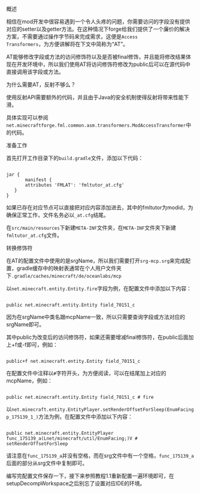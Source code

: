 概述

相信在mod开发中很容易遇到一个令人头疼的问题，你需要访问的字段没有提供对应的setter以及getter方法。在这种情况下forge给我们提供了一个廉价的解决方案，不需要通过操作字节码来完成需求，这便是<code>Access Transformers</code>，为方便讲解将在下文中简称为“AT”。

AT能够修改字段或方法的访问修饰符以及是否被final修饰，并且能将修改结果体现在开发环境中，所以我们使用AT将访问修饰符修改为public后可以在源代码中直接调用该字段或方法。

为什么需要AT，反射不够么？

使用反射API需要额外的代码，并且由于Java的安全机制使得反射将带来性能下滑。

具体实现可以参阅<code>net.minecraftforge.fml.common.asm.transformers.ModAccessTransformer</code>中的代码。

准备工作

首先打开工作目录下的<code>build.gradle</code>文件，添加以下代码：

<code>
jar {
	   manifest {
	   attributes 'FMLAT': 'fmltutor_at.cfg'
   }
}
</code>

如果已存在对应节点可以直接把对应内容添加进去，其中的fmltutor为modid，为确保正常工作，文件名务必以<code>_at.cfg</code>结尾。

在<code>src/main/resources</code>下新建<code>META-INF</code>文件夹，在<code>META-INF</code>文件夹下新建<code>fmltutor_at.cfg</code>文件。

转换修饰符

在AT的配置文件中使用的是srgName，所以我们需要打开<code>srg-mcp.srg</code>来完成配置，gradle缓存中的映射表通常在个人用户文件夹下<code>.gradle/caches/minecraft/de/oceanlabs/mcp</code>

以<code>net.minecraft.entity.Entity.fire</code>字段为例，在配置文件中添加以下内容：

<code>
public net.minecraft.entity.Entity field_70151_c
</code>

因为在srgName中类名跟mcpName一致，所以只需要查询字段或方法对应的srgName即可。

其中public为改变后的访问修饰符，如果还需要增减final修饰符，在public后面加上+f或-f即可，例如：

<code>
public+f net.minecraft.entity.Entity field_70151_c
</code>

在配置文件中注释以<code>#</code>字符开头，为方便阅读，可以在结尾加上对应的mcpName，例如：

<code>
public net.minecraft.entity.Entity field_70151_c # fire
</code>

以<code>net.minecraft.entity.EntityPlayer.setRenderOffsetForSleep(EnumFacing p_175139_1_)</code>方法为例，在配置文件中添加以下内容：

<code>
public net.minecraft.entity.EntityPlayer func_175139_a(Lnet/minecraft/util/EnumFacing;)V # setRenderOffsetForSleep
</code>

请注意在<code>func_175139_a</code>并没有空格，而在srg文件中有一个空格，<code>func_175139_a</code>后面的部分从srg文件中复制即可。

编写完配置文件保存一下，接下来参照教程1.1重新配置一遍环境即可，在setupDecompWorkspace之后别忘了设置对应IDE的环境。
